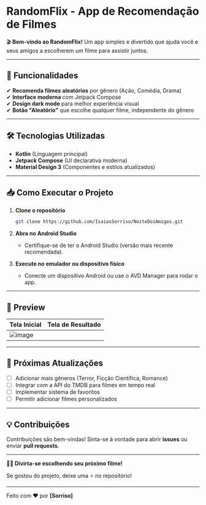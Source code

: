# **RandomFlix - App de Recomendação de Filmes**  

🎬 **Bem-vindo ao RandomFlix!** Um app simples e divertido que ajuda você e seus amigos a escolherem um filme para assistir juntos.  

---

## **📱 Funcionalidades**  

✔ **Recomenda filmes aleatórios** por gênero (Ação, Comédia, Drama)  
✔ **Interface moderna** com Jetpack Compose  
✔ **Design dark mode** para melhor experiência visual  
✔ **Botão "Aleatório"** que escolhe qualquer filme, independente do gênero  

---

## **🛠 Tecnologias Utilizadas**  

- **Kotlin** (Linguagem principal)  
- **Jetpack Compose** (UI declarativa moderna)  
- **Material Design 3** (Componentes e estilos atualizados)  

---

## **📥 Como Executar o Projeto**  

1. **Clone o repositório**  
   ```bash
   git clone https://github.com/IsaiasSorriso/NoiteDosAmigos.git
   ```

2. **Abra no Android Studio**  
   - Certifique-se de ter o Android Studio (versão mais recente recomendada).  

3. **Execute no emulador ou dispositivo físico**  
   - Conecte um dispositivo Android ou use o AVD Manager para rodar o app.  

---

## **🎨 Preview**  

| **Tela Inicial** | **Tela de Resultado** |
|------------------|----------------------|
| ![image](https://github.com/user-attachments/assets/f0fb1b2d-85dd-4790-91cd-d169c75d5063) |

---

## **📌 Próximas Atualizações**  

- [ ] Adicionar mais gêneros (Terror, Ficção Científica, Romance)  
- [ ] Integrar com a API do TMDB para filmes em tempo real  
- [ ] Implementar sistema de favoritos  
- [ ] Permitir adicionar filmes personalizados  

---

## **💡 Contribuições**  

Contribuições são bem-vindas! Sinta-se à vontade para abrir **issues** ou enviar **pull requests**.  

---


**🎥🍿 Divirta-se escolhendo seu próximo filme!**  

Se gostou do projeto, deixe uma ⭐ no repositório!  

--- 

Feito com ❤️ por **[Sorriso]**

